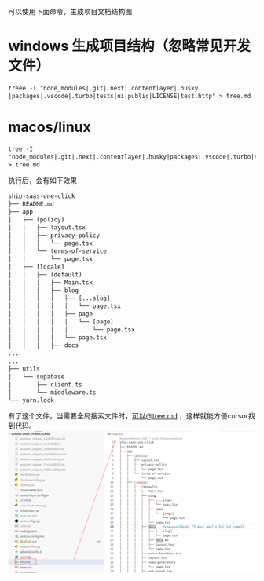 可以使用下面命令，生成项目文档结构图
# windows 生成项目结构（忽略常见开发文件） 
```
treee -I "node_modules|.git|.next|.contentlayer|.husky |packages|.vscode|.turbo|tests|ui|public|LICENSE|test.http" > tree.md
```

# macos/linux
```
tree -I "node_modules|.git|.next|.contentlayer|.husky|packages|.vscode|.turbo|tests|ui|public|LICENSE|test.http" > tree.md
```

执行后，会有如下效果

``` 
ship-saas-one-click
├── README.md
├── app
│   ├── (policy)
│   │   ├── layout.tsx
│   │   ├── privacy-policy
│   │   │   └── page.tsx
│   │   └── terms-of-service
│   │       └── page.tsx
│   ├── [locale]
│   │   ├── (default)
│   │   │   ├── Main.tsx
│   │   │   ├── blog
│   │   │   │   ├── [...slug]
│   │   │   │   │   └── page.tsx
│   │   │   │   ├── page
│   │   │   │   │   └── [page]
│   │   │   │   │       └── page.tsx
│   │   │   │   └── page.tsx
│   │   │   ├── docs
...
...
├── utils
│   └── supabase
│       ├── client.ts
│       └── middleware.ts
└── yarn.lock
```

有了这个文件，当需要全局搜索文件时，可以@tree.md ，这样就能方便cursor找到代码。
![项目树状图](./images/01-01.png)